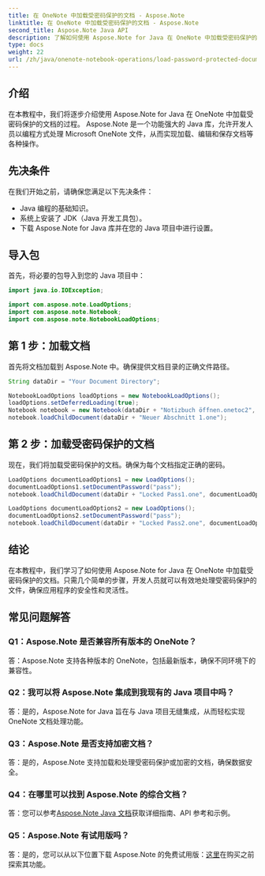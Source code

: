 ```yaml
---
title: 在 OneNote 中加载受密码保护的文档 - Aspose.Note
linktitle: 在 OneNote 中加载受密码保护的文档 - Aspose.Note
second_title: Aspose.Note Java API
description: 了解如何使用 Aspose.Note for Java 在 OneNote 中加载受密码保护的文档。请按照我们的分步指南进行无缝集成。
type: docs
weight: 22
url: /zh/java/onenote-notebook-operations/load-password-protected-documents/
---
```

## 介绍

在本教程中，我们将逐步介绍使用 Aspose.Note for Java 在 OneNote 中加载受密码保护的文档的过程。 Aspose.Note 是一个功能强大的 Java 库，允许开发人员以编程方式处理 Microsoft OneNote 文件，从而实现加载、编辑和保存文档等各种操作。

## 先决条件

在我们开始之前，请确保您满足以下先决条件：
- Java 编程的基础知识。
- 系统上安装了 JDK（Java 开发工具包）。
- 下载 Aspose.Note for Java 库并在您的 Java 项目中进行设置。

## 导入包

首先，将必要的包导入到您的 Java 项目中：
```java
import java.io.IOException;

import com.aspose.note.LoadOptions;
import com.aspose.note.Notebook;
import com.aspose.note.NotebookLoadOptions;
```

## 第 1 步：加载文档

首先将文档加载到 Aspose.Note 中。确保提供文档目录的正确文件路径。
```java
String dataDir = "Your Document Directory";

NotebookLoadOptions loadOptions = new NotebookLoadOptions();
loadOptions.setDeferredLoading(true);
Notebook notebook = new Notebook(dataDir + "Notizbuch öffnen.onetoc2", loadOptions);
notebook.loadChildDocument(dataDir + "Neuer Abschnitt 1.one");
```

## 第 2 步：加载受密码保护的文档

现在，我们将加载受密码保护的文档。确保为每个文档指定正确的密码。
```java
LoadOptions documentLoadOptions1 = new LoadOptions();
documentLoadOptions1.setDocumentPassword("pass");
notebook.loadChildDocument(dataDir + "Locked Pass1.one", documentLoadOptions1);

LoadOptions documentLoadOptions2 = new LoadOptions();
documentLoadOptions2.setDocumentPassword("pass");
notebook.loadChildDocument(dataDir + "Locked Pass2.one", documentLoadOptions2);
```

## 结论

在本教程中，我们学习了如何使用 Aspose.Note for Java 在 OneNote 中加载受密码保护的文档。只需几个简单的步骤，开发人员就可以有效地处理受密码保护的文件，确保应用程序的安全性和灵活性。

## 常见问题解答

### Q1：Aspose.Note 是否兼容所有版本的 OneNote？

答：Aspose.Note 支持各种版本的 OneNote，包括最新版本，确保不同环境下的兼容性。

### Q2：我可以将 Aspose.Note 集成到我现有的 Java 项目中吗？

答：是的，Aspose.Note for Java 旨在与 Java 项目无缝集成，从而轻松实现 OneNote 文档处理功能。

### Q3：Aspose.Note 是否支持加密文档？

答：是的，Aspose.Note 支持加载和处理受密码保护或加密的文档，确保数据安全。

### Q4：在哪里可以找到 Aspose.Note 的综合文档？

答：您可以参考[Aspose.Note Java 文档](https://reference.aspose.com/note/java/)获取详细指南、API 参考和示例。

### Q5：Aspose.Note 有试用版吗？

答：是的，您可以从以下位置下载 Aspose.Note 的免费试用版：[这里](https://releases.aspose.com/)在购买之前探索其功能。